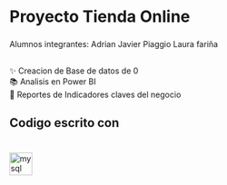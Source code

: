 <h1 align="left">Proyecto Tienda Online</h1>

###

<p align="left">Alumnos integrantes: Adrian Javier Piaggio 
                                     Laura fariña</p>

###

<h2 align="left"></h2>

###

<p align="left">✨ Creacion de Base de datos de 0<br>📚 Analisis en Power BI<br>🎯 Reportes de Indicadores claves del negocio</p>

###

<h2 align="left">Codigo escrito con</h2>

###

<br clear="both">

<div align="left">
  <img src="https://cdn.jsdelivr.net/gh/devicons/devicon/icons/mysql/mysql-original.svg" height="40" alt="mysql logo"  />
</div>

###
